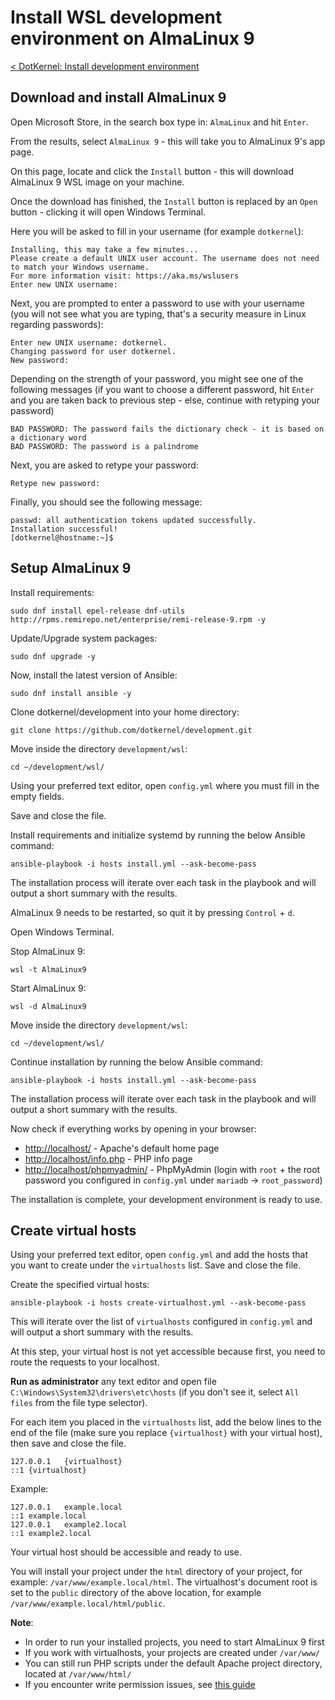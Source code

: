 # Install WSL development environment on AlmaLinux 9

[< DotKernel: Install development environment](../../README.md)


## Download and install AlmaLinux 9
Open Microsoft Store, in the search box type in: `AlmaLinux` and hit `Enter`.

From the results, select `AlmaLinux 9` - this will take you to AlmaLinux 9's app page.

On this page, locate and click the `Install` button - this will download AlmaLinux 9 WSL image on your machine.

Once the download has finished, the `Install` button is replaced by an `Open` button - clicking it will open Windows Terminal.

Here you will be asked to fill in your username (for example `dotkernel`):

    Installing, this may take a few minutes...
    Please create a default UNIX user account. The username does not need to match your Windows username.
    For more information visit: https://aka.ms/wslusers
    Enter new UNIX username:

Next, you are prompted to enter a password to use with your username (you will not see what you are typing, that's a security measure in Linux regarding passwords):

    Enter new UNIX username: dotkernel.
    Changing password for user dotkernel.
    New password:

Depending on the strength of your password, you might see one of the following messages (if you want to choose a different password, hit `Enter` and you are taken back to previous step - else, continue with retyping your password)

    BAD PASSWORD: The password fails the dictionary check - it is based on a dictionary word
    BAD PASSWORD: The password is a palindrome

Next, you are asked to retype your password:

    Retype new password:

Finally, you should see the following message:

    passwd: all authentication tokens updated successfully.
    Installation successful!
    [dotkernel@hostname:~]$


## Setup AlmaLinux 9
Install requirements:

    sudo dnf install epel-release dnf-utils http://rpms.remirepo.net/enterprise/remi-release-9.rpm -y

Update/Upgrade system packages:

    sudo dnf upgrade -y

Now, install the latest version of Ansible:

    sudo dnf install ansible -y

Clone dotkernel/development into your home directory:

    git clone https://github.com/dotkernel/development.git

Move inside the directory `development/wsl`:

    cd ~/development/wsl/

Using your preferred text editor, open `config.yml` where you must fill in the empty fields.

Save and close the file.

Install requirements and initialize systemd by running the below Ansible command:

    ansible-playbook -i hosts install.yml --ask-become-pass

The installation process will iterate over each task in the playbook and will output a short summary with the results.

AlmaLinux 9 needs to be restarted, so quit it by pressing `Control` + `d`.

Open Windows Terminal.

Stop AlmaLinux 9:

    wsl -t AlmaLinux9

Start AlmaLinux 9:

    wsl -d AlmaLinux9

Move inside the directory `development/wsl`:

    cd ~/development/wsl/

Continue installation by running the below Ansible command:

    ansible-playbook -i hosts install.yml --ask-become-pass

The installation process will iterate over each task in the playbook and will output a short summary with the results.

Now check if everything works by opening in your browser:
* [http://localhost/](http://localhost/) - Apache's default home page
* [http://localhost/info.php](http://localhost/info.php) - PHP info page
* [http://localhost/phpmyadmin/](http://localhost/phpmyadmin/) - PhpMyAdmin (login with `root` + the root password you configured in `config.yml` under `mariadb` -> `root_password`)

The installation is complete, your development environment is ready to use.


## Create virtual hosts
Using your preferred text editor, open `config.yml` and add the hosts that you want to create under the `virtualhosts` list. Save and close the file.

Create the specified virtual hosts:

    ansible-playbook -i hosts create-virtualhost.yml --ask-become-pass

This will iterate over the list of `virtualhosts` configured in `config.yml` and will output a short summary with the results.

At this step, your virtual host is not yet accessible because first, you need to route the requests to your localhost.

**Run as administrator** any text editor and open file `C:\Windows\System32\drivers\etc\hosts` (if you don't see it, select `All files` from the file type selector).

For each item you placed in the `virtualhosts` list, add the below lines to the end of the file (make sure you replace `{virtualhost}` with your virtual host), then save and close the file.

    127.0.0.1	{virtualhost}
    ::1	{virtualhost}

Example:

    127.0.0.1	example.local
    ::1	example.local
    127.0.0.1	example2.local
    ::1	example2.local

Your virtual host should be accessible and ready to use.

You will install your project under the `html` directory of your project, for example: `/var/www/example.local/html`.
The virtualhost's document root is set to the `public` directory of the above location, for example `/var/www/example.local/html/public`.

**Note**:
* In order to run your installed projects, you need to start AlmaLinux 9 first
* If you work with virtualhosts, your projects are created under `/var/www/`
* You can still run PHP scripts under the default Apache project directory, located at `/var/www/html/`
* If you encounter write permission issues, see [this guide](HELP.md#fix-common-permission-issues)
